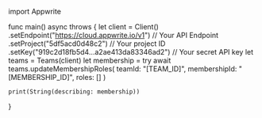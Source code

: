 import Appwrite

func main() async throws {
let client = Client()
.setEndpoint("https://cloud.appwrite.io/v1") // Your API Endpoint
.setProject("5df5acd0d48c2") // Your project ID
.setKey("919c2d18fb5d4...a2ae413da83346ad2") // Your secret API key
let teams = Teams(client)
let membership = try await teams.updateMembershipRoles(
teamId: "[TEAM_ID]",
membershipId: "[MEMBERSHIP_ID]",
roles: []
)

    print(String(describing: membership))

}
